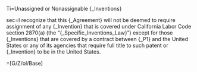 Ti=Unassigned or Nonassignable {_Inventions}

sec=I recognize that this {_Agreement} will not be deemed to require assignment of any {_Invention} that is covered under California Labor Code section 2870(a) (the “{_Specific_Inventions_Law}”) except for those {_Inventions} that are covered by a contract between {_P1} and the United States or any of its agencies that require full title to such patent or {_Invention} to be in the United States.

=[G/Z/ol/Base]
